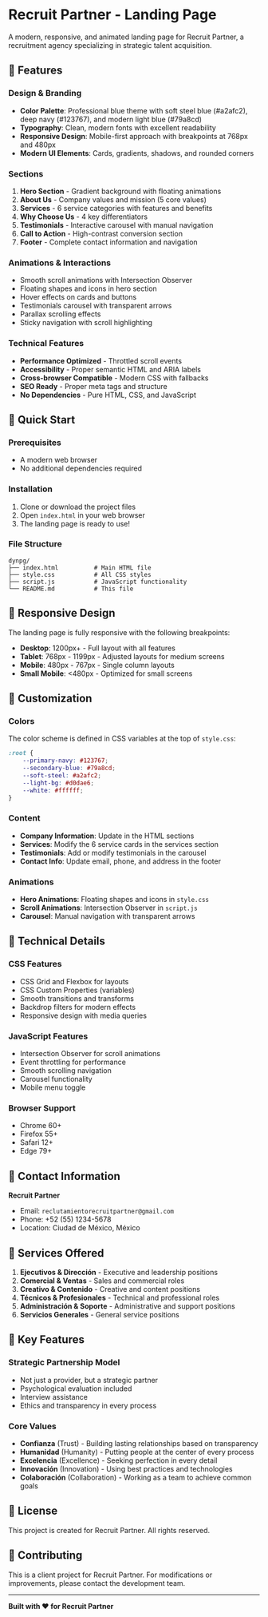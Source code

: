# Recruit Partner - Landing Page

A modern, responsive, and animated landing page for Recruit Partner, a recruitment agency specializing in strategic talent acquisition.

## 🌟 Features

### **Design & Branding**
- **Color Palette**: Professional blue theme with soft steel blue (#a2afc2), deep navy (#123767), and modern light blue (#79a8cd)
- **Typography**: Clean, modern fonts with excellent readability
- **Responsive Design**: Mobile-first approach with breakpoints at 768px and 480px
- **Modern UI Elements**: Cards, gradients, shadows, and rounded corners

### **Sections**
1. **Hero Section** - Gradient background with floating animations
2. **About Us** - Company values and mission (5 core values)
3. **Services** - 6 service categories with features and benefits
4. **Why Choose Us** - 4 key differentiators
5. **Testimonials** - Interactive carousel with manual navigation
6. **Call to Action** - High-contrast conversion section
7. **Footer** - Complete contact information and navigation

### **Animations & Interactions**
- Smooth scroll animations with Intersection Observer
- Floating shapes and icons in hero section
- Hover effects on cards and buttons
- Testimonials carousel with transparent arrows
- Parallax scrolling effects
- Sticky navigation with scroll highlighting

### **Technical Features**
- **Performance Optimized** - Throttled scroll events
- **Accessibility** - Proper semantic HTML and ARIA labels
- **Cross-browser Compatible** - Modern CSS with fallbacks
- **SEO Ready** - Proper meta tags and structure
- **No Dependencies** - Pure HTML, CSS, and JavaScript

## 🚀 Quick Start

### Prerequisites
- A modern web browser
- No additional dependencies required

### Installation
1. Clone or download the project files
2. Open `index.html` in your web browser
3. The landing page is ready to use!

### File Structure
```
dynpg/
├── index.html          # Main HTML file
├── style.css           # All CSS styles
├── script.js           # JavaScript functionality
└── README.md           # This file
```

## 📱 Responsive Design

The landing page is fully responsive with the following breakpoints:

- **Desktop**: 1200px+ - Full layout with all features
- **Tablet**: 768px - 1199px - Adjusted layouts for medium screens
- **Mobile**: 480px - 767px - Single column layouts
- **Small Mobile**: <480px - Optimized for small screens

## 🎨 Customization

### Colors
The color scheme is defined in CSS variables at the top of `style.css`:

```css
:root {
    --primary-navy: #123767;
    --secondary-blue: #79a8cd;
    --soft-steel: #a2afc2;
    --light-bg: #d0dae6;
    --white: #ffffff;
}
```

### Content
- **Company Information**: Update in the HTML sections
- **Services**: Modify the 6 service cards in the services section
- **Testimonials**: Add or modify testimonials in the carousel
- **Contact Info**: Update email, phone, and address in the footer

### Animations
- **Hero Animations**: Floating shapes and icons in `style.css`
- **Scroll Animations**: Intersection Observer in `script.js`
- **Carousel**: Manual navigation with transparent arrows

## 🔧 Technical Details

### CSS Features
- CSS Grid and Flexbox for layouts
- CSS Custom Properties (variables)
- Smooth transitions and transforms
- Backdrop filters for modern effects
- Responsive design with media queries

### JavaScript Features
- Intersection Observer for scroll animations
- Event throttling for performance
- Smooth scrolling navigation
- Carousel functionality
- Mobile menu toggle

### Browser Support
- Chrome 60+
- Firefox 55+
- Safari 12+
- Edge 79+

## 📧 Contact Information

**Recruit Partner**
- Email: `reclutamientorecruitpartner@gmail.com`
- Phone: +52 (55) 1234-5678
- Location: Ciudad de México, México

## 🎯 Services Offered

1. **Ejecutivos & Dirección** - Executive and leadership positions
2. **Comercial & Ventas** - Sales and commercial roles
3. **Creativo & Contenido** - Creative and content positions
4. **Técnicos & Profesionales** - Technical and professional roles
5. **Administración & Soporte** - Administrative and support positions
6. **Servicios Generales** - General service positions

## 🌟 Key Features

### **Strategic Partnership Model**
- Not just a provider, but a strategic partner
- Psychological evaluation included
- Interview assistance
- Ethics and transparency in every process

### **Core Values**
- **Confianza** (Trust) - Building lasting relationships based on transparency
- **Humanidad** (Humanity) - Putting people at the center of every process
- **Excelencia** (Excellence) - Seeking perfection in every detail
- **Innovación** (Innovation) - Using best practices and technologies
- **Colaboración** (Collaboration) - Working as a team to achieve common goals

## 📄 License

This project is created for Recruit Partner. All rights reserved.

## 🤝 Contributing

This is a client project for Recruit Partner. For modifications or improvements, please contact the development team.

---

**Built with ❤️ for Recruit Partner** 